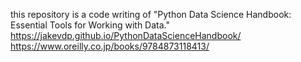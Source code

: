 this repository is a code writing of "Python Data Science Handbook: Essential Tools for Working with Data."
https://jakevdp.github.io/PythonDataScienceHandbook/
https://www.oreilly.co.jp/books/9784873118413/
